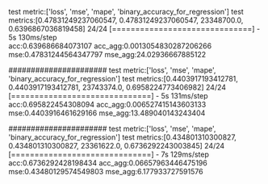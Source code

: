 test metric:['loss', 'mse', 'mape', 'binary_accuracy_for_regression']
test metrics:[0.47831249237060547, 0.47831249237060547, 23348700.0, 0.6396867036819458]
24/24 [==============================] - 5s 130ms/step  
acc:0.639686684073107
acc_agg:0.0013054830287206266
mse:0.47831244564347797
mse_agg:24.02936667885122

######################
test metric:['loss', 'mse', 'mape', 'binary_accuracy_for_regression']
test metrics:[0.4403917193412781, 0.4403917193412781, 23743374.0, 0.6958224773406982]
24/24 [==============================] - 5s 131ms/step  
acc:0.695822454308094
acc_agg:0.006527415143603133
mse:0.4403916461629166
mse_agg:13.489040143243404

######################
test metric:['loss', 'mse', 'mape', 'binary_accuracy_for_regression']
test metrics:[0.434801310300827, 0.434801310300827, 23361622.0, 0.6736292243003845]
24/24 [==============================] - 7s 129ms/step  
acc:0.6736292428198434
acc_agg:0.06657963446475196
mse:0.43480129574549803
mse_agg:6.177933727591576
